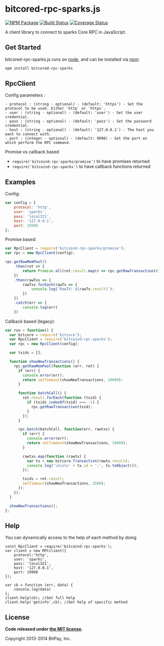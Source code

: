 bitcored-rpc-sparks.js
===============

[![NPM Package](https://img.shields.io/npm/v/bitcored-rpc-sparks.svg?style=flat-square)](https://www.npmjs.org/package/bitcored-rpc-sparks)
[![Build Status](https://img.shields.io/travis/sparksevo/bitcored-rpc-sparks.svg?branch=master&style=flat-square)](https://travis-ci.org/sparksevo/bitcored-rpc-sparks)
[![Coverage Status](https://img.shields.io/coveralls/sparksevo/bitcored-rpc-sparks.svg?style=flat-square)](https://coveralls.io/r/sparksevo/bitcored-rpc-sparks?branch=master)

A client library to connect to sparks Core RPC in JavaScript.

## Get Started

bitcored-rpc-sparks.js runs on [node](http://nodejs.org/), and can be installed via [npm](https://npmjs.org/):

```bash
npm install bitcored-rpc-sparks
```

## RpcClient

Config parameters : 

	- protocol : (string - optional) - (default: 'https') - Set the protocol to be used. Either `http` or `https`.
	- user : (string - optional) - (default: 'user') - Set the user credential.
	- pass : (string - optional) - (default: 'pass') - Set the password credential.
	- host : (string - optional) - (default: '127.0.0.1') - The host you want to connect with.
	- port : (integer - optional) - (default: 9998) - Set the port on which perform the RPC command.

Promise vs callback based

  - `require('bitcoind-rpc-sparks/promise')` to have promises returned
  - `require('bitcoind-rpc-sparks')` to have callback functions returned
	
## Examples

Config:
```javascript
var config = {
    protocol: 'http',
    user: 'sparks',
    pass: 'local321',
    host: '127.0.0.1',
    port: 19998
};
```

Promise based:
```javascript
var RpcClient = require('bitcoind-rpc-sparks/promise');
var rpc = new RpcClient(config);

rpc.getRawMemPool()
    .then(ret => {
        return Promise.all(ret.result.map(r => rpc.getRawTransaction(r)))
    })
    .then(rawTxs => {
        rawTxs.forEach(rawTx => {
            console.log(`RawTX: ${rawTx.result}`);
        })
    })
    .catch(err => {
        console.log(err)
    })

```

Callback based (legacy):
```javascript
var run = function() {
  var bitcore = require('bitcore');
  var RpcClient = require('bitcoind-rpc-sparks');
  var rpc = new RpcClient(config);

  var txids = [];

  function showNewTransactions() {
    rpc.getRawMemPool(function (err, ret) {
      if (err) {
        console.error(err);
        return setTimeout(showNewTransactions, 10000);
      }

      function batchCall() {
        ret.result.forEach(function (txid) {
          if (txids.indexOf(txid) === -1) {
            rpc.getRawTransaction(txid);
          }
        });
      }

      rpc.batch(batchCall, function(err, rawtxs) {
        if (err) {
          console.error(err);
          return setTimeout(showNewTransactions, 10000);
        }

        rawtxs.map(function (rawtx) {
          var tx = new bitcore.Transaction(rawtx.result);
          console.log('\n\n\n' + tx.id + ':', tx.toObject());
        });

        txids = ret.result;
        setTimeout(showNewTransactions, 2500);
      });
    });
  }

  showNewTransactions();
};
```

## Help 

You can dynamically access to the help of each method by doing
```
const RpcClient = require('bitcoind-rpc-sparks');
var client = new RPCclient({
    protocol:'http',
    user: 'sparks',
    pass: 'local321', 
    host: '127.0.0.1', 
    port: 19998
});

var cb = function (err, data) {
    console.log(data)
};
client.help(cb); //Get full help
client.help('getinfo',cb); //Get help of specific method
```
## License

**Code released under [the MIT license](https://github.com/bitpay/bitcore/blob/master/LICENSE).**

Copyright 2013-2014 BitPay, Inc.

